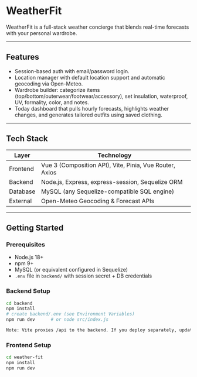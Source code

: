 # WeatherFit

WeatherFit is a full-stack weather concierge that blends real-time forecasts with your personal wardrobe.

---

## Features
- Session-based auth with email/password login.
- Location manager with default location support and automatic geocoding via Open-Meteo.
- Wardrobe builder: categorize items (top/bottom/outerwear/footwear/accessory), set insulation, waterproof, UV, formality, color, and notes.
- Today dashboard that pulls hourly forecasts, highlights weather changes, and generates tailored outfits using saved clothing.

---

## Tech Stack
| Layer      | Technology |
|------------|------------|
| Frontend   | Vue 3 (Composition API), Vite, Pinia, Vue Router, Axios |
| Backend    | Node.js, Express, express-session, Sequelize ORM       |
| Database   | MySQL (any Sequelize-compatible SQL engine)       |
| External   | Open-Meteo Geocoding & Forecast APIs                   |

---

## Getting Started

### Prerequisites
- Node.js 18+
- npm 9+
- MySQL (or equivalent configured in Sequelize)
- `.env` file in `backend/` with session secret + DB credentials

### Backend Setup
```bash
cd backend
npm install
# create backend/.env (see Environment Variables)
npm run dev      # or node src/index.js

Note: Vite proxies /api to the backend. If you deploy separately, update src/lib/api.js accordingly.
```

### Frontend Setup
```bash
cd weather-fit
npm install
npm run dev



